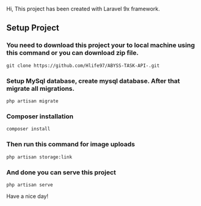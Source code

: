 Hi, This project has been created with Laravel 9x framework.

## Setup Project

### You need to download this project your to local machine using this command or you can download zip file.

    git clone https://github.com/Hlife97/ABYSS-TASK-API-.git

### Setup MySql database, create mysql database. After that migrate all migrations.

    php artisan migrate

### Composer installation

    composer install

### Then run this command for image uploads

    php artisan storage:link

### And done you can serve this project

    php artisan serve

Have a nice day!
